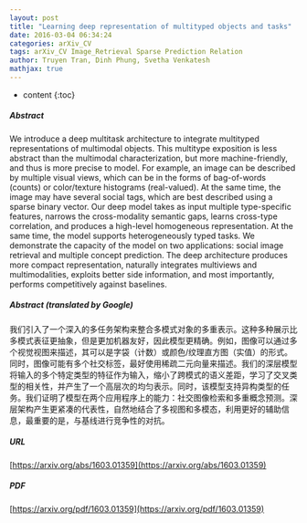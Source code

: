 ```yaml
---
layout: post
title: "Learning deep representation of multityped objects and tasks"
date: 2016-03-04 06:34:24
categories: arXiv_CV
tags: arXiv_CV Image_Retrieval Sparse Prediction Relation
author: Truyen Tran, Dinh Phung, Svetha Venkatesh
mathjax: true
---
```


* content
{:toc}

##### Abstract
We introduce a deep multitask architecture to integrate multityped representations of multimodal objects. This multitype exposition is less abstract than the multimodal characterization, but more machine-friendly, and thus is more precise to model. For example, an image can be described by multiple visual views, which can be in the forms of bag-of-words (counts) or color/texture histograms (real-valued). At the same time, the image may have several social tags, which are best described using a sparse binary vector. Our deep model takes as input multiple type-specific features, narrows the cross-modality semantic gaps, learns cross-type correlation, and produces a high-level homogeneous representation. At the same time, the model supports heterogeneously typed tasks. We demonstrate the capacity of the model on two applications: social image retrieval and multiple concept prediction. The deep architecture produces more compact representation, naturally integrates multiviews and multimodalities, exploits better side information, and most importantly, performs competitively against baselines.

##### Abstract (translated by Google)
我们引入了一个深入的多任务架构来整合多模式对象的多重表示。这种多种展示比多模式表征更抽象，但是更加机器友好，因此模型更精确。例如，图像可以通过多个视觉视图来描述，其可以是字袋（计数）或颜色/纹理直方图（实值）的形式。同时，图像可能有多个社交标签，最好使用稀疏二元向量来描述。我们的深层模型将输入的多个特定类型的特征作为输入，缩小了跨模式的语义差距，学习了交叉类型的相关性，并产生了一个高层次的均匀表示。同时，该模型支持异构类型的任务。我们证明了模型在两个应用程序上的能力：社交图像检索和多重概念预测。深层架构产生更紧凑的代表性，自然地结合了多视图和多模态，利用更好的辅助信息，最重要的是，与基线进行竞争性的对抗。

##### URL
[https://arxiv.org/abs/1603.01359](https://arxiv.org/abs/1603.01359)

##### PDF
[https://arxiv.org/pdf/1603.01359](https://arxiv.org/pdf/1603.01359)

